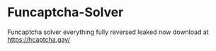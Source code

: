 # Funcaptcha-Solver
Funcaptcha solver everything fully reversed leaked now download at https://hcaptcha.gay/
